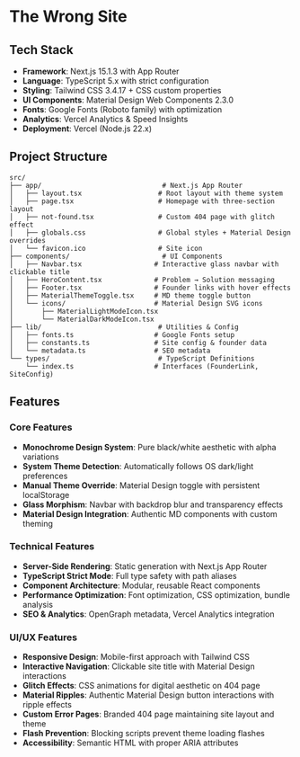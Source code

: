 # The Wrong Site

## Tech Stack

- **Framework**: Next.js 15.1.3 with App Router
- **Language**: TypeScript 5.x with strict configuration  
- **Styling**: Tailwind CSS 3.4.17 + CSS custom properties
- **UI Components**: Material Design Web Components 2.3.0
- **Fonts**: Google Fonts (Roboto family) with optimization
- **Analytics**: Vercel Analytics & Speed Insights
- **Deployment**: Vercel (Node.js 22.x)

## Project Structure

```
src/
├── app/                              # Next.js App Router
│   ├── layout.tsx                   # Root layout with theme system
│   ├── page.tsx                     # Homepage with three-section layout
│   ├── not-found.tsx                # Custom 404 page with glitch effect
│   ├── globals.css                  # Global styles + Material Design overrides
│   └── favicon.ico                  # Site icon
├── components/                       # UI Components
│   ├── Navbar.tsx                  # Interactive glass navbar with clickable title
│   ├── HeroContent.tsx             # Problem → Solution messaging
│   ├── Footer.tsx                  # Founder links with hover effects
│   ├── MaterialThemeToggle.tsx     # MD theme toggle button
│   └── icons/                      # Material Design SVG icons
│       ├── MaterialLightModeIcon.tsx
│       └── MaterialDarkModeIcon.tsx
├── lib/                             # Utilities & Config
│   ├── fonts.ts                    # Google Fonts setup
│   ├── constants.ts                # Site config & founder data
│   └── metadata.ts                 # SEO metadata
└── types/                           # TypeScript Definitions
    └── index.ts                    # Interfaces (FounderLink, SiteConfig)
```

## Features

### Core Features
- **Monochrome Design System**: Pure black/white aesthetic with alpha variations
- **System Theme Detection**: Automatically follows OS dark/light preferences
- **Manual Theme Override**: Material Design toggle with persistent localStorage
- **Glass Morphism**: Navbar with backdrop blur and transparency effects
- **Material Design Integration**: Authentic MD components with custom theming

### Technical Features
- **Server-Side Rendering**: Static generation with Next.js App Router
- **TypeScript Strict Mode**: Full type safety with path aliases
- **Component Architecture**: Modular, reusable React components
- **Performance Optimization**: Font optimization, CSS optimization, bundle analysis
- **SEO & Analytics**: OpenGraph metadata, Vercel Analytics integration

### UI/UX Features
- **Responsive Design**: Mobile-first approach with Tailwind CSS
- **Interactive Navigation**: Clickable site title with Material Design interactions
- **Glitch Effects**: CSS animations for digital aesthetic on 404 page
- **Material Ripples**: Authentic Material Design button interactions with ripple effects
- **Custom Error Pages**: Branded 404 page maintaining site layout and theme
- **Flash Prevention**: Blocking scripts prevent theme loading flashes
- **Accessibility**: Semantic HTML with proper ARIA attributes